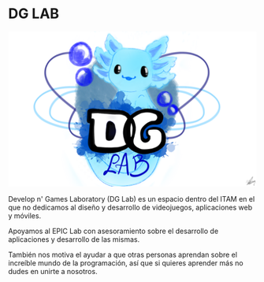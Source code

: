 # DG LAB

![DG Lab Logo](res/images/DGLabLogo.png)

Develop n' Games Laboratory (DG Lab) es un espacio dentro del ITAM en el que no dedicamos al diseño y desarrollo de videojuegos, aplicaciones web y móviles.

Apoyamos al EPIC Lab con asesoramiento sobre el desarrollo de aplicaciones y desarrollo de las mismas.

También nos motiva el ayudar a que otras personas aprendan sobre el increíble mundo de la programación, así que si quieres aprender más no dudes en unirte a nosotros.
